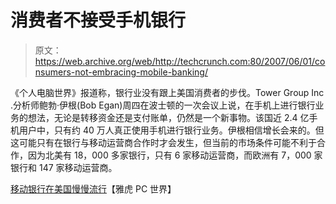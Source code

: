 # 消费者不接受手机银行

> 原文：<https://web.archive.org/web/http://techcrunch.com:80/2007/06/01/consumers-not-embracing-mobile-banking/>

《个人电脑世界》报道称，银行业没有跟上美国消费者的步伐。Tower Group Inc .分析师鲍勃·伊根(Bob Egan)周四在波士顿的一次会议上说，在手机上进行银行业务的想法，无论是转移资金还是支付账单，仍然是一个新事物。该国近 2.4 亿手机用户中，只有约 40 万人真正使用手机进行银行业务。伊根相信增长会来的。但这可能只有在银行与移动运营商合作时才会发生，但当前的市场条件可能不利于合作，因为北美有 18，000 多家银行，只有 6 家移动运营商，而欧洲有 7，000 家银行和 147 家移动运营商。

[移动银行在美国慢慢流行](https://web.archive.org/web/20141004111554/http://news.yahoo.com/s/pcworld/20070531/tc_pcworld/132456)【雅虎 PC 世界】